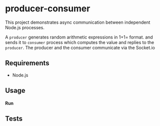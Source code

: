 producer-consumer
=================
This project demonstrates async communication between independent Node.js processes.

A `producer` generates random arithmetic expressions in 1+1= format.
and sends it to `consumer` process which computes the value and replies to the `producer`. 
The producer and the consumer communicate via the Socket.io

Requirements
------------
 - Node.js 

Usage
-----
#### Run  
 
Tests
-----
